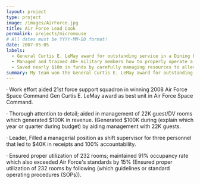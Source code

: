 ```yaml
---
layout: project
type: project
image: /images/AirForce.jpg
title: Air Force Lead Cook
permalink: projects/micromouse
# All dates must be YYYY-MM-DD format!
date: 2007-05-05
labels:
  - General Curtis E. LeMay award for outstanding service in a Dining Facility
  - Managed and trained 40+ military members how to properly operate a Dining Facility
  - Saved nearly $10m in funds by carefully managing resources to alleviate waste
summary: My team won the General Curtis E. LeMay award for outstanding service in a Dining Facility.
---
```



· Work effort aided 21st force support squadron in winning 2008 Air Force Space Command Gen Curtis E. LeMay award as best unit in Air Force Space Command.

· Thorough attention to detail; aided in management of 22K guest/DV rooms which generated $100K in revenue. (Generated $100K during (explain which year or quarter during budget) by aiding management with 22K guests.

· Leader,  Filled a managerial position as shift supervisor for three personnel that led to $40K in receipts and 100% accountability.

· Ensured proper utilization of 232 rooms; maintained 91% occupancy rate which also exceeded Air Force's standards by 15% (Ensured proper utilization of 232 rooms by following (which guidelines or standard operating procedures (SOPs)).


